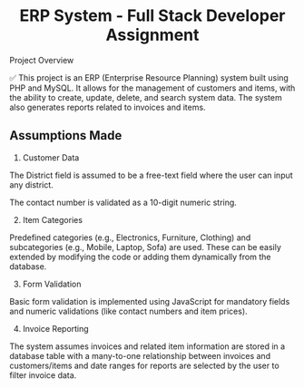 <h1 align = "center">
ERP System - Full Stack Developer Assignment
</h1> 

Project Overview

✅ This project is an ERP (Enterprise Resource Planning) system built using PHP and MySQL. It allows for the management of customers and items, with the ability to create, update, delete, and search system data. The system also generates reports related to invoices and items.

## Assumptions Made

1. Customer Data

The District field is assumed to be a free-text field where the user can input any district.

The contact number is validated as a 10-digit numeric string.

2. Item Categories

Predefined categories (e.g., Electronics, Furniture, Clothing) and subcategories (e.g., Mobile, Laptop, Sofa) are used. These can be easily extended by modifying the code or adding them dynamically from the database.

3. Form Validation 

Basic form validation is implemented using JavaScript for mandatory fields and numeric validations (like contact numbers and item prices). 

4. Invoice Reporting 

The system assumes invoices and related item information are stored in a database table with a many-to-one relationship between invoices and customers/items and date ranges for reports are selected by the user to filter invoice data.






